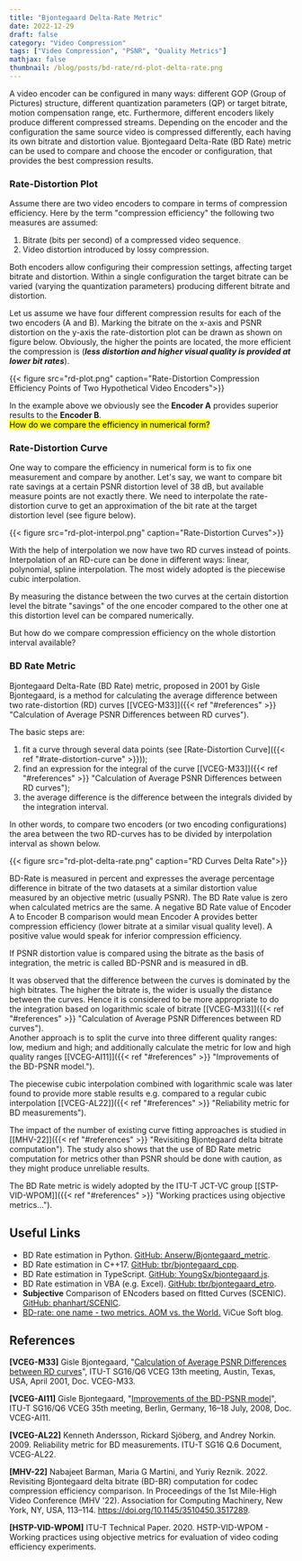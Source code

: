 ```yaml
---
title: "Bjontegaard Delta-Rate Metric"
date: 2022-12-29
draft: false
category: "Video Compression"
tags: ["Video Compression", "PSNR", "Quality Metrics"]
mathjax: false
thumbnail: /blog/posts/bd-rate/rd-plot-delta-rate.png
---
```


A video encoder can be configured in many ways: different GOP (Group of Pictures) structure,
different quantization parameters (QP) or target bitrate,
motion compensation range, etc. Furthermore, different encoders likely produce different compressed streams.
Depending on the encoder and the configuration the same source video is compressed differently, each having its own bitrate and distortion value.
Bjontegaard Delta-Rate (BD Rate) metric can be used to compare and choose the encoder or configuration, that provides the best compression results.

<!--more-->

### Rate-Distortion Plot

Assume there are two video encoders to compare in terms of compression efficiency.
Here by the term "compression efficiency" the following two measures are assumed:

1. Bitrate (bits per second) of a compressed video sequence.
2. Video distortion introduced by lossy compression.

Both encoders allow configuring their compression settings, affecting
target bitrate and distortion.
Within a single configuration the target bitrate can be varied (varying the quantization parameters)
producing different bitrate and distortion.

Let us assume we have four different compression results for each of the two encoders (A and B).
Marking the bitrate on the x-axis and PSNR distortion on the y-axis the rate-distortion plot can be drawn
as shown on figure below.
Obviously, the higher the points are located, the more efficient the compression
is (***less distortion and higher visual quality is provided at lower bit rates***).

{{< figure src="rd-plot.png" caption="Rate-Distortion Compression Efficiency Points of Two Hypothetical Video Encoders">}}

In the example above we obviously see the **Encoder A**
provides superior results to the **Encoder B**.  
<mark>How do we compare the efficiency in numerical form?</mark>

### Rate-Distortion Curve

One way to compare the efficiency in numerical form is to fix one measurement and compare by another.
Let's say, we want to compare bit rate savings at a certain PSNR distortion level
of 38 dB, but available measure points are not exactly there.
We need to interpolate the rate-distortion curve to get an approximation
of the bit rate at the target distortion level (see figure below).

{{< figure src="rd-plot-interpol.png" caption="Rate-Distortion Curves">}}

With the help of interpolation we now have two RD curves instead of points.
Interpolation of an RD-cure can be done in different ways: linear, polynomial,
spline interpolation. The most widely adopted is the piecewise cubic interpolation.

By measuring the distance between the two curves at the certain distortion level
the bitrate "savings" of the one encoder compared to the other one at this distortion level can be compared numerically.

But how do we compare compression efficiency on the whole distortion interval
available?

### BD Rate Metric

Bjontegaard Delta-Rate (BD Rate) metric, proposed in 2001 by Gisle Bjontegaard, is a method for calculating
the average difference between two rate-distortion (RD) curves
[[VCEG-M33]]({{< ref "#references" >}} "Calculation of Average PSNR Differences between RD curves").

The basic steps are:

1. fit a curve through several data points (see [Rate-Distortion Curve]({{< ref "#rate-distortion-curve" >}}));
2. find an expression for the integral of the curve [[VCEG-M33]]({{< ref "#references" >}} "Calculation of Average PSNR Differences between RD curves");
3. the average difference is the difference between the integrals divided by the integration interval.

In other words, to compare two encoders (or two encoding configurations) the
area between the two RD-curves has to be divided by interpolation interval as shown below.

{{< figure src="rd-plot-delta-rate.png" caption="RD Curves Delta Rate">}}

BD-Rate is measured in percent and expresses the average percentage difference in bitrate of the two datasets
at a similar distortion value measured by an objective metric (usually PSNR).
The BD Rate value is zero when calculated metrics are the same.
A negative BD Rate value of Encoder A to Encoder B comparison would mean Encoder A provides better
compression efficiency (lower bitrate at a similar visual quality level).
A positive value would speak for inferior compression efficiency.

If PSNR distortion value is compared using the bitrate as the basis of integration,
the metric is called BD-PSNR and is measured in dB.

It was observed that the difference between the curves is dominated by the high bitrates.
The higher the bitrate is, the wider is usually the distance between the curves.
Hence it is considered to be more appropriate to do the integration based on logarithmic scale of bitrate
[[VCEG-M33]]({{< ref "#references" >}} "Calculation of Average PSNR Differences between RD curves").  
Another approach is to split the curve into three different quality ranges: low, medium and high;
and additionally calculate the metric for low and high quality ranges
[[VCEG-AI11\]]({{< ref "#references" >}} "Improvements of the BD-PSNR model.").

The piecewise cubic interpolation combined with logarithmic scale was later found to provide
more stable results e.g. compared to a regular cubic interpolation
[[VCEG-AL22]]({{< ref "#references" >}} "Reliability metric for BD measurements").

The impact of the number of existing curve fitting approaches is studied in
[[MHV-22]]({{< ref "#references" >}} "Revisiting Bjontegaard delta bitrate computation").
The study also shows that the use of BD Rate metric computation
for metrics other than PSNR should be done with caution, as they might
produce unreliable results.

The BD Rate metric is widely adopted by the ITU-T JCT-VC group
[[STP-VID-WPOM]]({{< ref "#references" >}} "Working practices using objective metrics...").

## Useful Links

- BD Rate estimation in Python. [GitHub: Anserw/Bjontegaard_metric](https://github.com/Anserw/Bjontegaard_metric).
- BD Rate estimation in C++17. [GitHub: tbr/bjontegaard_cpp](https://github.com/tbr/bjontegaard_cpp).
- BD Rate estimation in TypeScript. [GitHub: YoungSx/bjontegaard.js](https://github.com/YoungSx/bjontegaard.js).
- BD Rate estimation in VBA (e.g. Excel). [GitHub: tbr/bjontegaard_etro](https://github.com/tbr/bjontegaard_etro).
- **Subjective** Comparison of ENcoders based on fItted Curves (SCENIC). [GitHub: phanhart/SCENIC](https://github.com/phanhart/SCENIC).
- [BD-rate: one name - two metrics. AOM vs. the World.](https://vicuesoft.com/blog/titles/bd_rate_one_name_two_metrics/) ViCue Soft blog.

## References

**\[VCEG-M33\]** Gisle Bjontegaard, "[Calculation of Average PSNR Differences between RD curves](https://www.itu.int/wftp3/av-arch/video-site/0104_Aus/VCEG-M33.doc)", ITU-T SG16/Q6 VCEG 13th meeting, Austin, Texas, USA, April 2001, Doc. VCEG-M33.

**\[VCEG-AI11\]** Gisle Bjontegaard, "[Improvements of the BD-PSNR model](http://wftp3.itu.int/av-arch/video-site/0807_Ber/)", ITU-T SG16/Q6 VCEG 35th meeting, Berlin, Germany, 16–18 July, 2008, Doc. VCEG-AI11.

**\[VCEG-AL22\]** Kenneth Andersson, Rickard Sjöberg, and Andrey Norkin. 2009. Reliability metric
for BD measurements. ITU-T SG16 Q.6 Document, VCEG-AL22.

**\[MHV-22\]** Nabajeet Barman, Maria G Martini, and Yuriy Reznik. 2022. Revisiting Bjontegaard delta bitrate (BD-BR) computation
for codec compression efficiency comparison. In Proceedings of the 1st Mile-High Video Conference (MHV '22).
Association for Computing Machinery, New York, NY, USA, 113–114. https://doi.org/10.1145/3510450.3517289.

**\[HSTP-VID-WPOM\]** ITU-T Technical Paper. 2020. HSTP-VID-WPOM - Working practices using
objective metrics for evaluation of video coding efficiency experiments.
